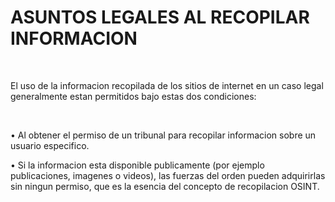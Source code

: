 # ASUNTOS LEGALES AL RECOPILAR INFORMACION #

<br>

El uso de la informacion recopilada de los sitios de internet en un caso legal generalmente estan permitidos bajo estas dos condiciones:

<br>

• Al obtener el permiso de un tribunal para recopilar informacion sobre un usuario especifico.

• Si la informacion esta disponible publicamente (por ejemplo publicaciones, imagenes o videos), las fuerzas del orden pueden adquirirlas sin ningun permiso, que es la esencia del concepto de recopilacion OSINT.